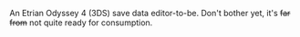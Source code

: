 An Etrian Odyssey 4 (3DS) save data editor-to-be. Don't bother yet, it's ~~far from~~ not quite ready for consumption.
